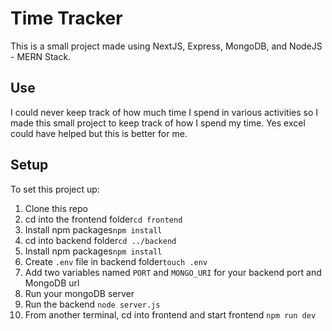 # Time Tracker
This is a small project made using NextJS, Express, MongoDB, and NodeJS - MERN Stack.

## Use
I could never keep track of how much time I spend in various activities so I made this small project to keep track of how I spend my time. Yes excel could have helped but this is better for me.

## Setup
To set this project up: <br/>
1. Clone this repo
2. cd into the frontend folder```cd frontend```
3. Install npm packages```npm install```
4. cd into backend folder```cd ../backend```
5. Install npm packages```npm install```
6. Create ```.env``` file in backend folder```touch .env```
7. Add two variables named ```PORT``` and ```MONGO_URI``` for your backend port and MongoDB url
8. Run your mongoDB server
9. Run the backend ```node server.js```
10. From another terminal, cd into frontend and start frontend ```npm run dev```
